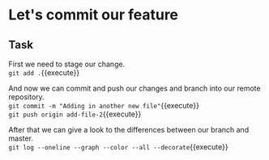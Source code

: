 # Let's commit our feature

## Task

First we need to stage our change.  
`git add .`{{execute}}

And now we can commit and push our changes and branch into our remote repository.  
`git commit -m "Adding in another new file"`{{execute}}  
`git push origin add-file-2`{{execute}}  

After that we can give a look to the differences between our branch and master.  
`git log --oneline --graph --color --all --decorate`{{execute}}
